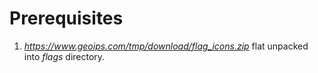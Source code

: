 # Prerequisites
1. *https://www.geoips.com/tmp/download/flag_icons.zip* flat unpacked into *flags* directory.

